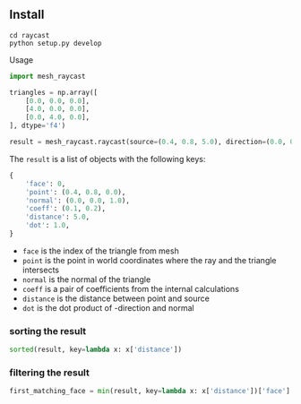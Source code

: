## Install

```
cd raycast
python setup.py develop
```

Usage
```py
import mesh_raycast

triangles = np.array([
    [0.0, 0.0, 0.0],
    [4.0, 0.0, 0.0],
    [0.0, 4.0, 0.0],
], dtype='f4')

result = mesh_raycast.raycast(source=(0.4, 0.8, 5.0), direction=(0.0, 0.0, -1.0), mesh=triangles)
```

The `result` is a list of objects with the following keys:

```py
{
    'face': 0,
    'point': (0.4, 0.8, 0.0),
    'normal': (0.0, 0.0, 1.0),
    'coeff': (0.1, 0.2),
    'distance': 5.0,
    'dot': 1.0,
}
```

- `face` is the index of the triangle from mesh
- `point` is the point in world coordinates where the ray and the triangle intersects
- `normal` is the normal of the triangle
- `coeff` is a pair of coefficients from the internal calculations
- `distance` is the distance between point and source
- `dot` is the dot product of -direction and normal

### sorting the result

```py
sorted(result, key=lambda x: x['distance'])
```

### filtering the result

```py
first_matching_face = min(result, key=lambda x: x['distance'])['face']
```

[//]: # ()
[//]: # (```py)

[//]: # (non_backfacing = filter&#40;lambda x: x['dot'] > 0.0, result&#41;)

[//]: # (```)
